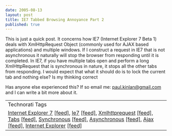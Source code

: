 ```yaml
---
date: 2005-08-13
layout: post
title: IE7 Tabbed Browsing Annoyance Part 2
published: true
---
```

This is just a quick post.  It concerns how IE7 (Internet Explorer 7 Beta 1) deals with XmlHttpRequest Object (commonly used for AJAX based applications) and multiple windows.  If I construct a request in IE7 that is not asynchronous it naturally will stop the browser from responding until it is completed.  In IE7, if you have multiple tabs open and perform a long XmlHttpRequest that is synchronous in nature, it stops all the other tabs from responding.  I would expect that what it should do is to lock the current tab and nothing else?  Is my thinking correct<p />Has anyone else experienced this?  If so email me: <a href="mailto:paul.kinlan@gmail.com">paul.kinlan@gmail.com</a> and I can write a bit more about it.<p /><table class="TechnoratiHead TagHeader">
<tr><td>Technorati Tags</td></tr>
<tr class="Technorati"><td>
<a href="http://www.technorati.com/tag/Internet%20Explorer%207" class="Tag" rel="tag">Internet Explorer 7</a> <a href="http://feeds.technorati.com/feed/posts/tag/Internet%20Explorer%207" class="Tag">[feed]</a>, <a href="http://www.technorati.com/tag/Ie7" class="Tag" rel="tag">Ie7</a> <a href="http://feeds.technorati.com/feed/posts/tag/Ie7" class="Tag">[feed]</a>, <a href="http://www.technorati.com/tag/Xmlhttprequest" class="Tag" rel="tag">Xmlhttprequest</a> <a href="http://feeds.technorati.com/feed/posts/tag/Xmlhttprequest" class="Tag">[feed]</a>, <a href="http://www.technorati.com/tag/Tabs" class="Tag" rel="tag">Tabs</a> <a href="http://feeds.technorati.com/feed/posts/tag/Tabs" class="Tag">[feed]</a>, <a href="http://www.technorati.com/tag/Synchronous" class="Tag" rel="tag">Synchronous</a> <a href="http://feeds.technorati.com/feed/posts/tag/Synchronous" class="Tag">[feed]</a>, <a href="http://www.technorati.com/tag/Asynchronous" class="Tag" rel="tag">Asynchronous</a> <a href="http://feeds.technorati.com/feed/posts/tag/Asynchronous" class="Tag">[feed]</a>, <a href="http://www.technorati.com/tag/Ajax" class="Tag" rel="tag">Ajax</a> <a href="http://feeds.technorati.com/feed/posts/tag/Ajax" class="Tag">[feed]</a>, <a href="http://www.technorati.com/tag/Internet%20Explorer" class="Tag" rel="tag">Internet Explorer</a> <a href="http://feeds.technorati.com/feed/posts/tag/Internet%20Explorer" class="Tag">[feed]</a>
</td></tr>
</table><div class="blogger-post-footer"><img class="posterous_download_image" src="https://blogger.googleusercontent.com/tracker/8109338-112392687767623643?l=www.kinlan.co.uk%2Findex.html" height="1" alt="" width="1" /></div>


